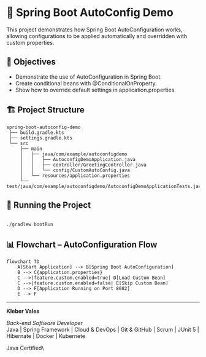 # 📌 Spring Boot AutoConfig Demo

This project demonstrates how Spring Boot AutoConfiguration works, allowing configurations to be applied automatically and overridden with custom properties.

## 🎯 Objectives

- Demonstrate the use of AutoConfiguration in Spring Boot.
- Create conditional beans with @ConditionalOnProperty.
- Show how to override default settings in application.properties.

## 🏗️ Project Structure

```plaintext
spring-boot-autoconfig-demo
 ├── build.gradle.kts
 ├── settings.gradle.kts
 └── src
     ├── main
     │   ├── java/com/example/autoconfigdemo
     │   │   ├── AutoconfigDemoApplication.java
     │   │   ├── controller/GreetingController.java
     │   │   └── config/CustomAutoConfig.java
     │   └── resources/application.properties
     └── test/java/com/example/autoconfigdemo/AutoconfigDemoApplicationTests.java

```

## 🚀 Running the Project

```bash

./gradlew bootRun

```

## 📊 Flowchart – AutoConfiguration Flow

```mermaid
flowchart TD
    A[Start Application] --> B[Spring Boot AutoConfiguration]
    B --> C{application.properties}
    C -->|feature.custom.enabled=true| D[Load Custom Bean]
    C -->|feature.custom.enabled=false| E[Skip Custom Bean]
    D --> F[Application Running on Port 8082]
    E --> F
```

---

**Kleber Vales**  

*Back-end Software Developer*  
Java | Spring Framework | Cloud & DevOps | Git & GitHub | Scrum | JUnit 5 | Hibernate | Docker | Kubernete

Java Certified\
 







